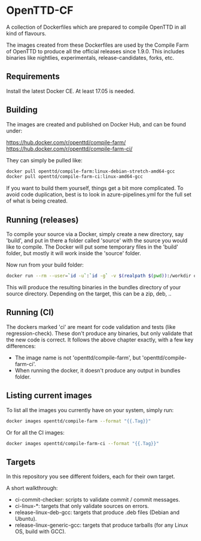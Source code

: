 # OpenTTD-CF

A collection of Dockerfiles which are prepared to compile OpenTTD in all kind
of flavours.

The images created from these Dockerfiles are used by the Compile Farm of
OpenTTD to produce all the official releases since 1.9.0. This includes
binaries like nightlies, experimentals, release-candidates, forks, etc.

## Requirements

Install the latest Docker CE. At least 17.05 is needed.

## Building

The images are created and published on Docker Hub, and can be found under:

https://hub.docker.com/r/openttd/compile-farm/
https://hub.docker.com/r/openttd/compile-farm-ci/

They can simply be pulled like:

```bash
docker pull openttd/compile-farm:linux-debian-stretch-amd64-gcc
docker pull openttd/compile-farm-ci:linux-amd64-gcc
```

If you want to build them yourself, things get a bit more complicated. To
avoid code duplication, best is to look in azure-pipelines.yml for the full
set of what is being created.

## Running (releases)

To compile your source via a Docker, simply create a new directory, say
'build', and put in there a folder called 'source' with the source you would
like to compile. The Docker will put some temporary files in the 'build'
folder, but mostly it will work inside the 'source' folder.

Now run from your build folder:

```bash
docker run --rm --user=`id -u`:`id -g` -v $(realpath $(pwd)):/workdir openttd/compile-farm:<your flavor>
```

This will produce the resulting binaries in the bundles directory of your
source directory. Depending on the target, this can be a zip, deb, ..

## Running (CI)

The dockers marked 'ci' are meant for code validation and tests
(like regression-check). These don't produce any binaries, but only validate
that the new code is correct. It follows the above chapter exactly, with a few
key differences:

- The image name is not 'openttd/compile-farm', but 'openttd/compile-farm-ci'.
- When running the docker, it doesn't produce any output in bundles folder.

## Listing current images

To list all the images you currently have on your system, simply run:

```bash
docker images openttd/compile-farm --format "{{.Tag}}"
```

Or for all the CI images:

```bash
docker images openttd/compile-farm-ci --format "{{.Tag}}"
```

## Targets

In this repository you see different folders, each for their own target.

A short walkthrough:

- ci-commit-checker: scripts to validate commit / commit messages.
- ci-linux-*: targets that only validate sources on errors.
- release-linux-deb-gcc: targets that produce .deb files (Debian and Ubuntu).
- release-linux-generic-gcc: targets that produce tarballs (for any Linux OS, build with GCC).
